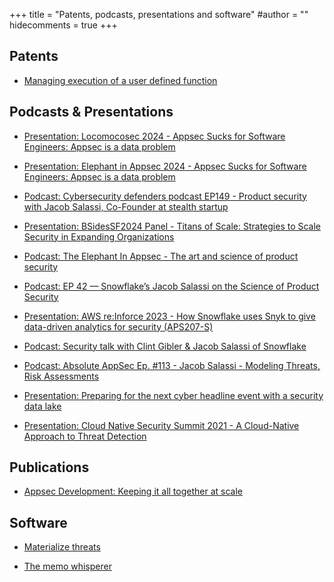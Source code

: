 +++
title = "Patents, podcasts, presentations and software"
#author = ""
hidecomments = true
+++

## Patents
* [Managing execution of a user defined function](https://patents.justia.com/patent/11295009)

## Podcasts & Presentations
* [Presentation: Locomocosec 2024 - Appsec Sucks for Software Engineers: Appsec is a data problem](https://slideslive.com/39021675/appsec-is-a-structured-data-problem-why-shifting-left-doesnt-work-asks-too-much-from-everyone)

* [Presentation: Elephant in Appsec 2024 - Appsec Sucks for Software Engineers: Appsec is a data problem](https://app.getcontrast.io/watch/the-elephant-in-appsec-track-1)

* [Podcast: Cybersecurity defenders podcast EP149 - Product security with Jacob Salassi, Co-Founder at stealth startup](https://www.youtube.com/watch?v=h_lZyrAmgiE)

* [Presentation: BSidesSF2024 Panel - Titans of Scale: Strategies to Scale Security in Expanding Organizations](https://bsidessf2024.sched.com/event/1abEM)

* [Podcast: The Elephant In Appsec - The art and science of product security](https://www.youtube.com/watch?v=j8J9q5-npIM)

* [Podcast: EP 42 — Snowflake’s Jacob Salassi on the Science of Product Security](https://tromzo.com/podcasts/snowflake-s-jacob-salassi-on-the-science-of-product-security)

* [Presentation: AWS re:Inforce 2023 - How Snowflake uses Snyk to give data-driven analytics for security (APS207-S)](https://youtu.be/8kOvrK8I5HQ?t=1046)

* [Podcast: Security talk with Clint Gibler & Jacob Salassi of Snowflake](https://www.youtube.com/watch?v=_hi51tBJGOg)

* [Podcast: Absolute AppSec Ep. #113 - Jacob Salassi - Modeling Threats, Risk Assessments](https://www.youtube.com/watch?v=LE1E0MO56LY)

* [Presentation: Preparing for the next cyber headline event with a security data lake](https://www.snowflake.com/webinar/thought-leadership/preparing-for-the-next-cyber-event-with-a-security-data-lake/)

* [Presentation: Cloud Native Security Summit 2021 - A Cloud-Native Approach to Threat Detection](https://www.brighttalk.com/webcast/18402/483304)

## Publications
* [Appsec Development: Keeping it all together at scale](https://semgrep.dev/blog/2021/appsec-development-keeping-it-all-together-at-scale#where-we’re-headed)

## Software
* [Materialize threats](https://github.com/secmerc/materialize-threats/)

* [The memo whisperer](https://github.com/secmerc/the-memo-whisperer)